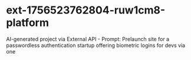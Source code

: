 # ext-1756523762804-ruw1cm8-platform
AI-generated project via External API - Prompt: Prelaunch site for a passwordless authentication startup offering biometric logins for devs via one 

